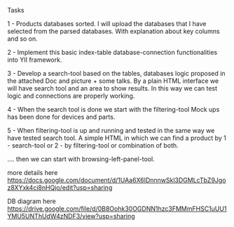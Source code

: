 Tasks 

1 - Products databases sorted. I will upload the databases that I have selected from the parsed databases. With explanation about key columns and so on.

2 - Implement this basic index-table database-connection  functionalities into YII framework.

3 - Develop a search-tool based on the tables, databases logic proposed in the attached Doc and picture + some talks.
By a plain HTML interface we will have search tool and an area to show results. In this way we can test logic and connections are properly working.

4 - When the search tool is done we start with the filtering-tool
Mock ups has been done for devices and parts.

5 - When filtering-tool is up and running and tested in the same way we have tested search tool. A simple HTML in which we can find a product by 
1 - search-tool 
or
2 - by filtering-tool
or combination of both.

.... then we can start with browsing-left-panel-tool.

more details here https://docs.google.com/document/d/1UAa6X6IDnnnwSkl3DGMLcTbZ9Jgoz8XYxk4ci8nHQjo/edit?usp=sharing

DB diagram here 
https://drive.google.com/file/d/0B8Oohk30OGDNN1hzc3FMMmFHSC1uUU1YMU5UNThUdW4zNDF3/view?usp=sharing